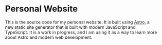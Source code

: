 # Personal Website

This is the source code for my personal website. It is built using [Astro](https://astro.build/), a new static site generator that is built with modern JavaScript and TypeScript. It is a work in progress, and I am using it as a way to learn more about Astro and modern web development.
